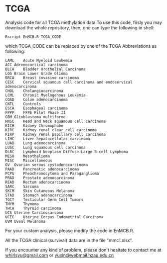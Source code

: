 # TCGA
Analysis code for all TCGA methylation data
To use this code, firsly you may download the whole repository, then, one can type the following in shell:
```
Rscript EnMCB.R TCGA_CODE
```
which TCGA_CODE can be replaced by one of the TCGA Abbreviations as following:
```
LAML	Acute Myeloid Leukemia
ACC	Adrenocortical carcinoma
BLCA	Bladder Urothelial Carcinoma
LGG	Brain Lower Grade Glioma
BRCA	Breast invasive carcinoma
CESC	Cervical squamous cell carcinoma and endocervical adenocarcinoma
CHOL	Cholangiocarcinoma
LCML	Chronic Myelogenous Leukemia
COAD	Colon adenocarcinoma
CNTL	Controls
ESCA	Esophageal carcinoma
FPPP	FFPE Pilot Phase II
GBM	Glioblastoma multiforme
HNSC	Head and Neck squamous cell carcinoma
KICH	Kidney Chromophobe
KIRC	Kidney renal clear cell carcinoma
KIRP	Kidney renal papillary cell carcinoma
LIHC	Liver hepatocellular carcinoma
LUAD	Lung adenocarcinoma
LUSC	Lung squamous cell carcinoma
DLBC	Lymphoid Neoplasm Diffuse Large B-cell Lymphoma
MESO	Mesothelioma
MISC	Miscellaneous
OV	Ovarian serous cystadenocarcinoma
PAAD	Pancreatic adenocarcinoma
PCPG	Pheochromocytoma and Paraganglioma
PRAD	Prostate adenocarcinoma
READ	Rectum adenocarcinoma
SARC	Sarcoma
SKCM	Skin Cutaneous Melanoma
STAD	Stomach adenocarcinoma
TGCT	Testicular Germ Cell Tumors
THYM	Thymoma
THCA	Thyroid carcinoma
UCS	Uterine Carcinosarcoma
UCEC	Uterine Corpus Endometrial Carcinoma
UVM	Uveal Melanoma
```
For your custom analysis, please modify the code in EnMCB.R. 

All the TCGA clinical (survival) data are in the file "mmc1.xlsx".

If you encounter any kind of problem, please don't hesitate to contact me at whirlsyu@gmail.com or yuxin@webmail.hzau.edu.cn
